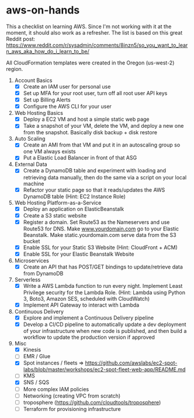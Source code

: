# aws-on-hands

This a checklist on learning AWS. Since I'm not working with it at the moment, it should also work as a refresher.
The list is based on this great Reddit post: https://www.reddit.com/r/sysadmin/comments/8inzn5/so_you_want_to_learn_aws_aka_how_do_i_learn_to_be/

All CloudFormation templates were created in the Oregon (us-west-2) region.

1. Account Basics 
    - [x] Create an IAM user for personal use
    - [x] Set up MFA for your root user, turn off all root user API keys
    - [x] Set up Billing Alerts
    - [x] Configure the AWS CLI for your user
2. Web Hosting Basics
    - [x] Deploy a EC2 VM and host a simple static web page
    - [x] Take a snapshot of your VM, delete the VM, and deploy a new one from the snapshot. Basically disk backup + disk restore
3. Auto Scaling
    - [x] Create an AMI from that VM and put it in an autoscaling group so one VM always exists
    - [x] Put a Elastic Load Balancer in front of that ASG
4. External Data
    - [x] Create a DynamoDB table and experiment with loading and retrieving data manually, then do the same via a script on your local machine
    - [x] Refactor your static page so that it reads/updates the AWS DynamoDB table (Hint: EC2 Instance Role)
5. Web Hosting Platform-as-a-Service
    - [x] Deploy an application on ElasticBeanstalk
    - [x] Create a S3 static website
    - [x] Register a domain. Set Route53 as the Nameservers and use Route53 for DNS. Make www.yourdomain.com go to your Elastic Beanstalk. Make static.yourdomain.com serve data from the S3 bucket
    - [x] Enable SSL for your Static S3 Website (Hint: CloudFront + ACM)
    - [x] Enable SSL for your Elastic Beanstalk Website
6. Microservices
    - [x] Create an API that has POST/GET bindings to update/retrieve data from DynamoDB
7. Serverless
    - [x] Write a AWS Lambda function to run every night. Implement Least Privilege security for the Lambda Role. (Hint: Lambda using Python 3, Boto3, Amazon SES, scheduled with CloudWatch)
    - [x] Implement API Gateway to interact with Lambda
8. Continuous Delivery
    - [x] Explore and implement a Continuous Delivery pipeline
    - [x] Develop a CI/CD pipeline to automatically update a dev deployment of your infrastructure when new code is published, and then build a workflow to update the production version if approved
9. Misc
    - [x] Kinesis
    - [ ] EMR / Glue
    - [x] Spot instances / fleets => https://github.com/awslabs/ec2-spot-labs/blob/master/workshops/ec2-spot-fleet-web-app/README.md
    - [ ] KMS
    - [x] SNS / SQS
    - [ ] More complex IAM policies
    - [ ] Networking (creating VPC from scratch)
    - [ ] troposphere (https://github.com/cloudtools/troposphere)
    - [ ] Terraform for provisioning infrastructure
